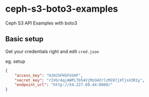 # ceph-s3-boto3-examples
Ceph S3 API Examples with boto3


## Basic setup

Get your credentials right and edit `cred.json`

eg. setup

```json
{
    "access_key": "HJHJSFHSFGSHF",
    "secret_key": "rIVGr4qjAWPLTb54VjMzGHZrlzM287jXTjsX3R1y",
    "endpoint_url": "http://54.227.69.44:8080/"
}
````